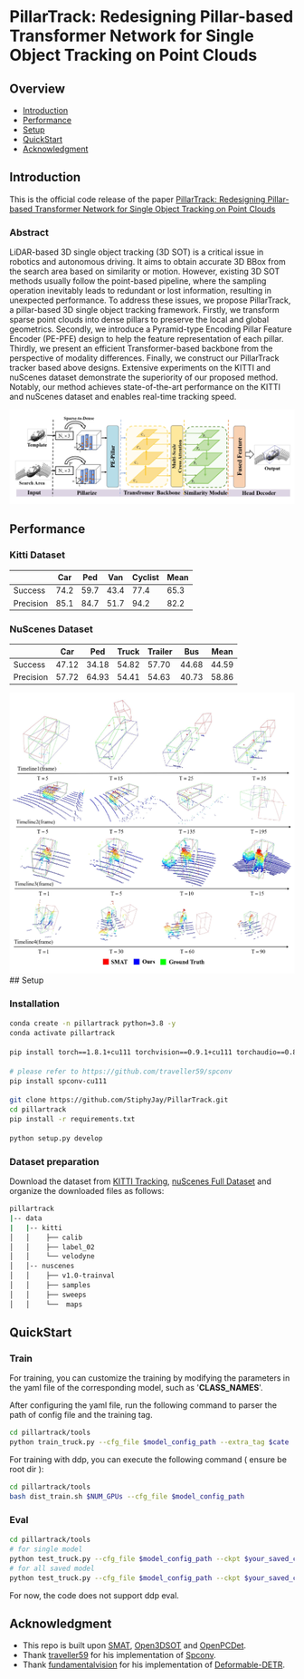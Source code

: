 # PillarTrack: Redesigning Pillar-based Transformer Network for Single Object Tracking on Point Clouds
## Overview

- [Introduction](#introduction)
- [Performance](#performance)
- [Setup](#setup)
- [QuickStart](#quickstart)
- [Acknowledgment](#acknowledgment)
<!-- - [Citation](#citation) -->

## Introduction

This is the official code release of the paper [PillarTrack: Redesigning Pillar-based Transformer Network for Single Object Tracking on Point Clouds](http://arxiv.org/abs/2404.07495) 

### Abstract
LiDAR-based 3D single object tracking (3D SOT) is a critical issue in robotics and autonomous driving. It aims to obtain accurate 3D BBox from the search area based on similarity or motion. However, existing 3D SOT methods usually follow the point-based pipeline, where the sampling operation inevitably leads to redundant or lost information, resulting in unexpected performance. To address these issues, we propose PillarTrack, a pillar-based 3D single object tracking framework. Firstly, we transform sparse point clouds into dense pillars to preserve the local and global geometrics. Secondly, we introduce
a Pyramid-type Encoding Pillar Feature Encoder (PE-PFE) design to help the feature representation of each pillar. Thirdly, we present an efficient Transformer-based backbone from the perspective of modality differences. Finally, we construct our PillarTrack tracker based above designs. Extensive experiments on the KITTI and nuScenes dataset demonstrate the superiority of our proposed method. Notably, our method achieves state-of-the-art performance on the KITTI and nuScenes dataset and enables real-time tracking speed.

<img src="doc/pipeline.jpg"  />

## Performance

### Kitti Dataset

|           | Car  | Ped  | Van  | Cyclist  | Mean  |
| --------- | ---- | ---- | ---- | -------- | ----- |
| Success   | 74.2 | 59.7 | 43.4 | 77.4     | 65.3  |
| Precision | 85.1 | 84.7 | 51.7 | 94.2     | 82.2  |

### NuScenes Dataset

|           | Car   | Ped   | Truck  | Trailer | Bus  | Mean  |
| --------- | ----- | ----- | ------ | ------- | ---- | ----  |
| Success   | 47.12 | 34.18 | 54.82  | 57.70   | 44.68| 44.59 |
| Precision | 57.72 | 64.93 | 54.41  | 54.63   | 40.73| 58.86 |

<img src="doc/visual.jpg"  />
## Setup

### Installation

   ```bash
   conda create -n pillartrack python=3.8 -y
   conda activate pillartrack
   
   pip install torch==1.8.1+cu111 torchvision==0.9.1+cu111 torchaudio==0.8.1 -f https://download.pytorch.org/whl/torch_stable.html
   
   # please refer to https://github.com/traveller59/spconv
   pip install spconv-cu111

   git clone https://github.com/StiphyJay/PillarTrack.git
   cd pillartrack
   pip install -r requirements.txt

   python setup.py develop
   ```

### Dataset preparation

   Download the dataset from [KITTI Tracking](http://www.cvlibs.net/datasets/kitti/eval_tracking.php), [nuScenes Full Dataset](https://www.nuscenes.org/download) and organize the downloaded files as follows:

   ```bash
   pillartrack                                           
   |-- data                                     
   |   |-- kitti
   │   │    ├── calib
   │   │    ├── label_02
   │   │    └── velodyne
   │   │-- nuscenes
   │   │    ├── v1.0-trainval
   │   │    ├── samples
   │   │    ├── sweeps
   │   │    └──  maps 
   ```

## QuickStart

### Train

For training, you can customize the training by modifying the parameters in the yaml file of the corresponding model, such as '**CLASS_NAMES**'.

After configuring the yaml file, run the following command to parser the path of config file and the training tag.

```bash
cd pillartrack/tools
python train_truck.py --cfg_file $model_config_path --extra_tag $cate
```

For training with ddp, you can execute the following command ( ensure be root dir ):

```bash
cd pillartrack/tools
bash dist_train.sh $NUM_GPUs --cfg_file $model_config_path
```

### Eval

```bash
cd pillartrack/tools
# for single model
python test_truck.py --cfg_file $model_config_path --ckpt $your_saved_ckpt
# for all saved model
python test_truck.py --cfg_file $model_config_path --ckpt $your_saved_ckpt --eval_all
```

For now, the code does not support ddp eval.

## Acknowledgment

- This repo is built upon [SMAT](https://github.com/3bobo/smat), [Open3DSOT](https://github.com/Ghostish/Open3DSOT) and [OpenPCDet](https://github.com/open-mmlab/OpenPCDet).  
- Thank [traveller59](https://github.com/traveller59) for his implementation of [Spconv](https://github.com/traveller59/spconv).
- Thank [fundamentalvision](https://github.com/fundamentalvision) for his implementation of [Deformable-DETR](https://github.com/fundamentalvision/Deformable-DETR).
<!-- ## Citation

If you find the project useful for your research, you may cite,

```
@ARTICLE{smat,
  author={Cui, Yubo and Shan, Jiayao and Gu, Zuoxu and Li, Zhiheng and Fang, Zheng},
  journal={IEEE Robotics and Automation Letters}, 
  title={Exploiting More Information in Sparse Point Cloud for 3D Single Object Tracking}, 
  year={2022},
  volume={7},
  number={4},
  pages={11926-11933},
  doi={10.1109/LRA.2022.3208687}}
``` -->
